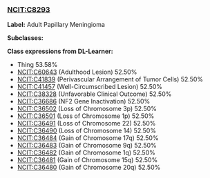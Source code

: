 
### [NCIT:C8293](http://purl.obolibrary.org/obo/NCIT_C8293)
**Label:** Adult Papillary Meningioma

**Subclasses:** 

**Class expressions from DL-Learner:**

- Thing 53.58%
- [NCIT:C60643](http://purl.obolibrary.org/obo/NCIT_C60643) (Adulthood Lesion) 52.50%
- [NCIT:C41839](http://purl.obolibrary.org/obo/NCIT_C41839) (Perivascular Arrangement of Tumor Cells) 52.50%
- [NCIT:C41457](http://purl.obolibrary.org/obo/NCIT_C41457) (Well-Circumscribed Lesion) 52.50%
- [NCIT:C38328](http://purl.obolibrary.org/obo/NCIT_C38328) (Unfavorable Clinical Outcome) 52.50%
- [NCIT:C36686](http://purl.obolibrary.org/obo/NCIT_C36686) (NF2 Gene Inactivation) 52.50%
- [NCIT:C36502](http://purl.obolibrary.org/obo/NCIT_C36502) (Loss of Chromosome 3p) 52.50%
- [NCIT:C36501](http://purl.obolibrary.org/obo/NCIT_C36501) (Loss of Chromosome 1p) 52.50%
- [NCIT:C36491](http://purl.obolibrary.org/obo/NCIT_C36491) (Loss of Chromosome 22) 52.50%
- [NCIT:C36490](http://purl.obolibrary.org/obo/NCIT_C36490) (Loss of Chromosome 14) 52.50%
- [NCIT:C36484](http://purl.obolibrary.org/obo/NCIT_C36484) (Gain of Chromosome 17q) 52.50%
- [NCIT:C36483](http://purl.obolibrary.org/obo/NCIT_C36483) (Gain of Chromosome 9q) 52.50%
- [NCIT:C36482](http://purl.obolibrary.org/obo/NCIT_C36482) (Gain of Chromosome 1q) 52.50%
- [NCIT:C36481](http://purl.obolibrary.org/obo/NCIT_C36481) (Gain of Chromosome 15q) 52.50%
- [NCIT:C36480](http://purl.obolibrary.org/obo/NCIT_C36480) (Gain of Chromosome 20q) 52.50%


